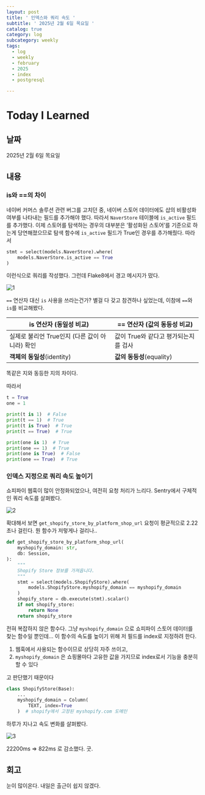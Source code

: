 ```yaml
---
layout: post
title: ' 인덱스와 쿼리 속도 '
subtitle: ' 2025년 2월 6일 목요일 '
catalog: true
category: log
subcategory: weekly
tags:
  - log
  - weekly
  - february
  - 2025
  - index
  - postgresql

---
```


# Today I Learned

## 날짜

2025년 2월 6일 목요일

## 내용

### is와 ==의 차이

네이버 커머스 솔루션 관련 버그를 고치던 중, 네이버 스토어 데이터에도 샵의 비활성화 여부를 나타내는 필드를 추가해야 했다. 따라서 `NaverStore` 테이블에 `is_active` 필드를 추가했다. 이제 스토어를 탐색하는 경우의 대부분은 ‘활성화된 스토어’를 기준으로 하는게 당연해졌으므로 탐색 함수에 `is_active` 필드가 True인 경우를 추가해줬다. 따라서

```python
stmt = select(models.NaverStore).where(
	models.NaverStore.is_active == True
)
```

이런식으로 쿼리를 작성했다. 그런데 Flake8에서 경고 메시지가 떴다.

![1](https://cdn.jsdelivr.net/gh/junsoopooh/junsoopooh.github.io/img/log/2025/02/06/1.webp)


`==` 연산자 대신 `is` 사용을 쓰라는건가? 별걸 다 갖고 참견하나 싶었는데, 이참에 `==`와 `is`를 비교해봤다.

| **is 연산자 (동일성 비교)** | **== 연산자 (값의 동등성 비교)** |
| --- | --- |
| 실제로 불리언 True인지 (다른 값이 아니라) 확인 |  값이 True와 같다고 평가되는지를 검사 |
| **객체의 동일성**(identity) | **값의 동등성**(equality) |

똑같은 지와 동등한 지의 차이다.

따라서

```python
t = True
one = 1

print(t is 1)  # False
print(t == 1)  # True
print(t is True)  # True
print(t == True)  # True

print(one is 1)  # True
print(one == 1)  # True
print(one is True)  # False
print(one == True)  # True
```

### 인덱스 지정으로 쿼리 속도 높이기

쇼피파이 웹훅이 많이 안정화되었으나, 여전히 요청 처리가 느리다. Sentry에서 구체적인 쿼리 속도를 살펴봤다.

![2](https://cdn.jsdelivr.net/gh/junsoopooh/junsoopooh.github.io/img/log/2025/02/06/2.webp)


확대해서 보면 `get_shopify_store_by_platform_shop_url` 요청이 평균적으로 2.22초나 걸린다. 뭔 함수가 저렇게나 걸리나..

```python
def get_shopify_store_by_platform_shop_url(
    myshopify_domain: str,
    db: Session,
):
    """
    Shopify Store 정보를 가져옵니다.
    """
    stmt = select(models.ShopifyStore).where(
        models.ShopifyStore.myshopify_domain == myshopify_domain
    )
    shopify_store = db.execute(stmt).scalar()
    if not shopify_store:
        return None
    return shopify_store
```

전혀 복잡하지 않은 함수다. 그냥 `myshopify_domain` 으로 쇼피파이 스토어 데이터를 찾는 함수일 뿐인데… 이 함수의 속도를 높이기 위해 저 필드를 index로 지정하려 한다.

1. 웹훅에서 사용되는 함수이므로 상당히 자주 쓰이고,
2. `myshopify_domain` 은 쇼핑몰마다 고유한 값을 가지므로 index로서 기능을 충분히 할 수 있다

고 판단했기 때문이다

```python
class ShopifyStore(Base):
    ...
    myshopify_domain = Column(
        TEXT, index=True
    )  # shopify에서 고정된 myshopify.com 도메인
```

하루가 지나고 속도 변화를 살펴봤다.

![3](https://cdn.jsdelivr.net/gh/junsoopooh/junsoopooh.github.io/img/log/2025/02/06/3.webp)


22200ms ⇒ 822ms 로 감소했다. 굿.

## 회고

눈이 많이온다. 내일은 출근이 쉽지 않겠다.
